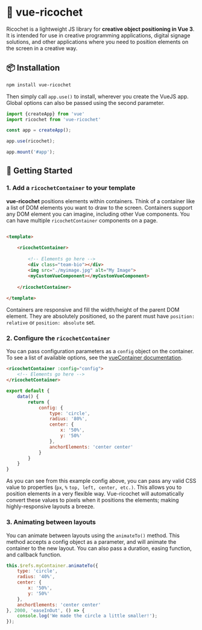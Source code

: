 # 🥏 vue-ricochet

Ricochet is a lightweight JS library for **creative object positioning in Vue 3**. It is intended for use in creative programming applications, digital signage
solutions, and other applications where you need to position elements on the screen in a creative way.

## 📦 Installation

```bash
npm install vue-ricochet
```

Then simply call `app.use()` to install, wherever you create the VueJS app. Global options can also be passed using the second parameter.

```js
import {createApp} from 'vue'
import ricochet from 'vue-ricochet'

const app = createApp();

app.use(ricochet);

app.mount('#app');
```

## 🚀 Getting Started

### 1. Add a `ricochetContainer` to your template

**vue-ricochet** positions elements within containers. Think of a container like a list of DOM elements you want to draw to the screen. Containers support any DOM element you can imagine, including other Vue components. You can have multiple `ricochetContainer` components on a page.

```html

<template>
    
    <ricochetContainer>
        
        <!-- Elements go here -->
        <div class="team-bio"></div>
        <img src="./myimage.jpg" alt="My Image">
        <myCustomVueComponent></myCustomVueComponent>
        
    </ricochetContainer>
    
</template>
```

Containers are responsive and fill the width/height of the parent DOM element. They are absolutely positioned, so the parent must have `position: relative` or `position: absolute` set.

### 2. Configure the `ricochetContainer`

You can pass configuration parameters as a `config` object on the container. To see a list of available options, see the [vueContainer documentation](#).

```html
<ricochetContainer :config="config">
    <!-- Elements go here -->
</ricochetContainer>
```

```js
export default {
    data() {
        return {
            config: {
                type: 'circle',
                radius: '80%',
                center: {
                    x: '50%',
                    y: '50%'
                },
                anchorElements: 'center center'
            }
        }
    }
}
```

As you can see from this example config above, you can pass any valid CSS value to properties (`px`, `%` `top, left, center, etc.)`. This allows you to position elements in a very flexible way. Vue-ricochet will automatically convert these values to pixels when it positions the elements; making highly-responsive layouts a breeze.

### 3. Animating between layouts

You can animate between layouts using the `animateTo()` method. This method accepts a config object as a parameter, and will animate the container to the new layout. You can also pass a duration, easing function, and callback function.

```js
this.$refs.myContainer.animateTo({
    type: 'circle',
    radius: '40%',
    center: {
        x: '50%',
        y: '50%'
    },
    anchorElements: 'center center'
}, 2000, 'easeInOut', () => {
    console.log('We made the circle a little smaller!');
});
```
